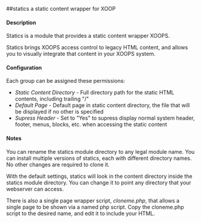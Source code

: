 ##statics
a static content wrapper for XOOP

#### Description

Statics is a module that provides a static content wrapper XOOPS.

Statics brings XOOPS access control to legacy HTML content, and allows you to visually
integrate that content in your XOOPS system.

#### Configuration

Each group can be assigned these permissions:

 - *Static Content Directory* - Full directory path for the static HTML contents, including trailing "/"
 - *Default Page* - Default page in static content directory, the file that will be displayed if no other is specified
 - *Supress Header* - Set to "Yes" to supress display normal system header, footer, menus, blocks, etc. when accessing the static content

#### Notes

You can rename the statics module directory to any legal module name. You can install multiple versions of
statics, each with different directory names. No other changes are required to clone it.

With the default settings, statics will look in the content directory inside the statics
module directory. You can change it to point any directory that your webserver can access.

There is also a single page wrapper script, <em>cloneme.php</em>, that allows a single
page to be shown via a named php script. Copy the cloneme.php script to the desired name, and edit it to include your HTML.